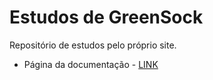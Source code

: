 # Estudos de GreenSock
Repositório de estudos pelo próprio site.
- Página da documentação - [LINK](https://greensock.com/docs/)